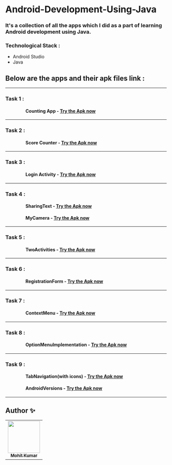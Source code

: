 # Android-Development-Using-Java

### It's a collection of all the apps which I did as a part of learning Android development using Java.

### Technological Stack :
* Android Studio 
* Java 


## Below are the apps and their apk files link :
___________________________________________________________________________________________________________________________________________________________________________
### Task 1 :
#### &nbsp;&nbsp;&nbsp;&nbsp;&nbsp;&nbsp; &nbsp;&nbsp;&nbsp;&nbsp;&nbsp;&nbsp; &nbsp;&nbsp;&nbsp;&nbsp; Counting App - [Try the Apk now](https://github.com/moit-bytes/Android-Development-Using-Java/blob/master/Apks/counting_app.apk) 
___________________________________________________________________________________________________________________________________________________________________________
### Task 2 :
#### &nbsp;&nbsp;&nbsp;&nbsp;&nbsp;&nbsp; &nbsp;&nbsp;&nbsp;&nbsp;&nbsp;&nbsp; &nbsp;&nbsp;&nbsp;&nbsp; Score Counter - [Try the Apk now](https://github.com/moit-bytes/Android-Development-Using-Java/blob/master/Apks/Score_Counter.apk)
___________________________________________________________________________________________________________________________________________________________________________
### Task 3 :
#### &nbsp;&nbsp;&nbsp;&nbsp;&nbsp;&nbsp; &nbsp;&nbsp;&nbsp;&nbsp;&nbsp;&nbsp; &nbsp;&nbsp;&nbsp;&nbsp; Login Activity - [Try the Apk now](https://github.com/moit-bytes/Android-Development-Using-Java/blob/master/Apks/Login_Activity.apk)
___________________________________________________________________________________________________________________________________________________________________________
### Task 4 :
#### &nbsp;&nbsp;&nbsp;&nbsp;&nbsp;&nbsp; &nbsp;&nbsp;&nbsp;&nbsp;&nbsp;&nbsp; &nbsp;&nbsp;&nbsp;&nbsp; SharingText - [Try the Apk now](https://github.com/moit-bytes/Android-Development-Using-Java/blob/master/Apks/sharing_text.apk)
#### &nbsp;&nbsp;&nbsp;&nbsp;&nbsp;&nbsp; &nbsp;&nbsp;&nbsp;&nbsp;&nbsp;&nbsp; &nbsp;&nbsp;&nbsp;&nbsp; MyCamera - [Try the Apk now](https://github.com/moit-bytes/Android-Development-Using-Java/blob/master/Apks/my_camera.apk)
___________________________________________________________________________________________________________________________________________________________________________
### Task 5 :
#### &nbsp;&nbsp;&nbsp;&nbsp;&nbsp;&nbsp; &nbsp;&nbsp;&nbsp;&nbsp;&nbsp;&nbsp; &nbsp;&nbsp;&nbsp;&nbsp; TwoActivities - [Try the Apk now](https://github.com/moit-bytes/AP19110010249/blob/master/Apks/TwoActivities.apk)
___________________________________________________________________________________________________________________________________________________________________________
### Task 6 :
#### &nbsp;&nbsp;&nbsp;&nbsp;&nbsp;&nbsp; &nbsp;&nbsp;&nbsp;&nbsp;&nbsp;&nbsp; &nbsp;&nbsp;&nbsp;&nbsp; RegistrationForm - [Try the Apk now](https://github.com/moit-bytes/AP19110010249/blob/master/Apks/RegisterationForm.apk)
___________________________________________________________________________________________________________________________________________________________________________
### Task 7 :
#### &nbsp;&nbsp;&nbsp;&nbsp;&nbsp;&nbsp; &nbsp;&nbsp;&nbsp;&nbsp;&nbsp;&nbsp; &nbsp;&nbsp;&nbsp;&nbsp; ContextMenu - [Try the Apk now](https://github.com/moit-bytes/AP19110010249/blob/master/Apks/context_menu.apk)
___________________________________________________________________________________________________________________________________________________________________________
### Task 8 :
#### &nbsp;&nbsp;&nbsp;&nbsp;&nbsp;&nbsp; &nbsp;&nbsp;&nbsp;&nbsp;&nbsp;&nbsp; &nbsp;&nbsp;&nbsp;&nbsp; OptionMenuImplementation - [Try the Apk now](https://github.com/moit-bytes/AP19110010249/blob/master/Apks/OptionMenu.apk)
___________________________________________________________________________________________________________________________________________________________________________
### Task 9 :
#### &nbsp;&nbsp;&nbsp;&nbsp;&nbsp;&nbsp; &nbsp;&nbsp;&nbsp;&nbsp;&nbsp;&nbsp; &nbsp;&nbsp;&nbsp;&nbsp; TabNavigation(with icons) - [Try the Apk now](https://github.com/moit-bytes/AP19110010249/blob/master/Apks/TabNavigation.apk)
#### &nbsp;&nbsp;&nbsp;&nbsp;&nbsp;&nbsp; &nbsp;&nbsp;&nbsp;&nbsp;&nbsp;&nbsp; &nbsp;&nbsp;&nbsp;&nbsp; AndroidVersions - [Try the Apk now](https://github.com/moit-bytes/AP19110010249/blob/master/Apks/AndroidVersions.apk)
___________________________________________________________________________________________________________________________________________________________________________


## Author ✨
<table>
  <tr>
     <td align="center"><a href="https://github.com/moit-bytes"><img src="https://avatars1.githubusercontent.com/u/53662024" width="100px;" alt=""/><br /><sub><b>Mohit Kumar</b></sub></a><br /></td>
    </table>
